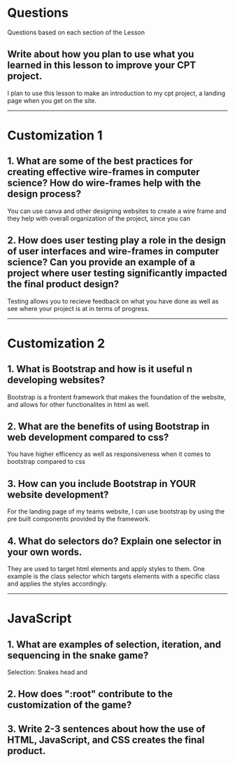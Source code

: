 <!--Start of Website Content-->
<html>
    <head>
    <link rel="stylesheet" href="questions.css">
    </head>
    <body>
<div class="index-header">
    <h1>Questions</h1>
    <p>Questions based on each section of the Lesson</p>
</div>

<!--Answer the QUESTIONS based on the lesson provided-->
<div>

<h2>Write about how you plan to use what you learned in this lesson to improve your CPT project.</h2>

I plan to use this lesson to make an introduction to my cpt project, a landing page when you get on the site.

<hr>

<h1>Customization 1</h1>

<h2>1. What are some of the best practices for creating effective wire-frames in computer science? How do wire-frames help with the design process?</h2>

You can use canva and other designing websites to create a wire frame and they help with overall organization of the project, since you can 
 


<h2>2. How does user testing play a role in the design of user interfaces and wire-frames in computer science? Can you provide an example of a project where user testing significantly impacted the final product design?</h2>
Testing allows you to recieve feedback on what you have done as well as see where your project is at in terms of progress. 

<hr>

<h1>Customization 2</h1>

<h2>1. What is Bootstrap and how is it useful n developing websites?</h2>
Bootstrap is a frontent framework that makes the foundation of the website, and allows for other functionalites in html as well.

<h2>2. What are the benefits of using Bootstrap in web development compared to css?</h2>
You have higher efficency as well as responsiveness when it comes to bootstrap compared to css

<h2>3. How can you include Bootstrap in YOUR website development?</h2>
For the landing page of my teams website, I can use bootstrap by using the pre built components provided by the framework.
<h2>4. What do selectors do? Explain one selector in your own words.</h2>
They are used to target html elements and apply styles to them. One example is the class selector which targets elements with a specific class and applies the styles accordingly. 
<hr>

<h1>JavaScript</h1>

<h2>1. What are examples of selection, iteration, and sequencing in the snake game?</h2>
Selection: Snakes head and 
<h2>2. How does ":root" contribute to the customization of the game?</h2>
<!--<p>ANSWER</p>-->
<h2>3. Write 2-3 sentences about how the use of HTML, JavaScript, and CSS creates the final product.</h2>
<!--<p>ANSWER</p>-->


</div>
</body>
